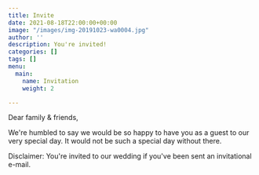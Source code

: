 ```yaml
---
title: Invite
date: 2021-08-18T22:00:00+00:00
image: "/images/img-20191023-wa0004.jpg"
author: ''
description: You're invited!
categories: []
tags: []
menu:
  main:
    name: Invitation
    weight: 2

---
```

Dear family & friends,

We're humbled to say we would be so happy to have you as a guest to our very special day. It would not be such a special day without there.

Disclaimer: You're invited to our wedding if you've been sent an invitational e-mail.